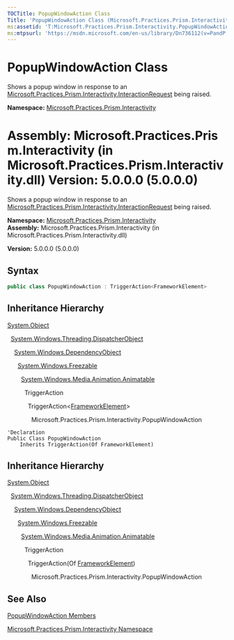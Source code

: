 ```yaml
---
TOCTitle: PopupWindowAction Class
Title: 'PopupWindowAction Class (Microsoft.Practices.Prism.Interactivity)'
ms:assetid: 'T:Microsoft.Practices.Prism.Interactivity.PopupWindowAction'
ms:mtpsurl: 'https://msdn.microsoft.com/en-us/library/Dn736112(v=PandP.50)'
---
```


# PopupWindowAction Class

Shows a popup window in response to an [Microsoft.Practices.Prism.Interactivity.InteractionRequest](https://msdn.microsoft.com/library/microsoft.practices.prism.interactivity.interactionrequest) being raised.

**Namespace:** [Microsoft.Practices.Prism.Interactivity](https://msdn.microsoft.com/library/microsoft.practices.prism.interactivity)

**Assembly:** Microsoft.Practices.Prism.Interactivity (in Microsoft.Practices.Prism.Interactivity.dll) Version: 5.0.0.0 (5.0.0.0)
=======
Shows a popup window in response to an [Microsoft.Practices.Prism.Interactivity.InteractionRequest](https://msdn.microsoft.com/library/microsoft.practices.prism.interactivity.interactionrequest) being raised.

**Namespace:** [Microsoft.Practices.Prism.Interactivity](https://msdn.microsoft.com/library/microsoft.practices.prism.interactivity)
**Assembly:** Microsoft.Practices.Prism.Interactivity (in Microsoft.Practices.Prism.Interactivity.dll)

**Version:** 5.0.0.0 (5.0.0.0)

## Syntax

```C#  
public class PopupWindowAction : TriggerAction<FrameworkElement>
```

## Inheritance Hierarchy

[System.Object](http://msdn2.microsoft.com/en-us/library/e5kfa45b)

  [System.Windows.Threading.DispatcherObject](http://msdn.microsoft.com/en-us/library/ms615925)

    [System.Windows.DependencyObject](http://msdn.microsoft.com/en-us/library/ms589309)

      [System.Windows.Freezable](http://msdn.microsoft.com/en-us/library/ms602734)

        [System.Windows.Media.Animation.Animatable](http://msdn.microsoft.com/en-us/library/ms618388)

          TriggerAction

            TriggerAction&lt;[FrameworkElement](http://msdn.microsoft.com/en-us/library/ms602714)&gt;

              Microsoft.Practices.Prism.Interactivity.PopupWindowAction

```VB  
'Declaration
Public Class PopupWindowAction
	Inherits TriggerAction(Of FrameworkElement)
```

## Inheritance Hierarchy

[System.Object](http://msdn2.microsoft.com/en-us/library/e5kfa45b)

  [System.Windows.Threading.DispatcherObject](http://msdn.microsoft.com/en-us/library/ms615925)

    [System.Windows.DependencyObject](http://msdn.microsoft.com/en-us/library/ms589309)

      [System.Windows.Freezable](http://msdn.microsoft.com/en-us/library/ms602734)

        [System.Windows.Media.Animation.Animatable](http://msdn.microsoft.com/en-us/library/ms618388)

          TriggerAction

            TriggerAction(Of [FrameworkElement](http://msdn.microsoft.com/en-us/library/ms602714))

              Microsoft.Practices.Prism.Interactivity.PopupWindowAction

## See Also

[PopupWindowAction Members](https://msdn.microsoft.com/en-us/library/microsoft.practices.prism.interactivity.popupwindowaction_members(v=pandp.50))

[Microsoft.Practices.Prism.Interactivity Namespace](https://msdn.microsoft.com/library/microsoft.practices.prism.interactivity)
